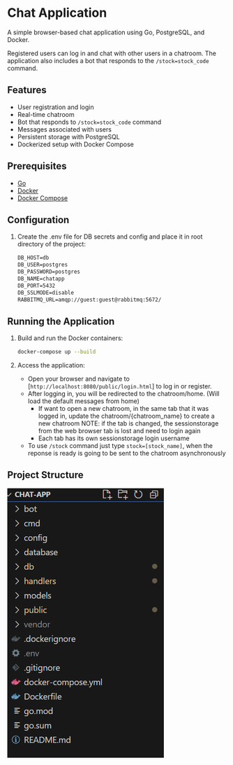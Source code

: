 # Chat Application

A simple browser-based chat application using Go, PostgreSQL, and Docker. 

Registered users can log in and chat with other users in a chatroom.
The application also includes a bot that responds to the `/stock=stock_code` command.

## Features

- User registration and login
- Real-time chatroom
- Bot that responds to `/stock=stock_code` command
- Messages associated with users
- Persistent storage with PostgreSQL
- Dockerized setup with Docker Compose

## Prerequisites
- [Go](https://go.dev/doc/install)
- [Docker](https://www.docker.com/get-started)
- [Docker Compose](https://docs.docker.com/compose/install/)

## Configuration

1. Create the .env file for DB secrets and config and place it in root directory of the project:
    ```env
    DB_HOST=db
    DB_USER=postgres
    DB_PASSWORD=postgres
    DB_NAME=chatapp
    DB_PORT=5432
    DB_SSLMODE=disable
    RABBITMQ_URL=amqp://guest:guest@rabbitmq:5672/
    ```

## Running the Application

1. Build and run the Docker containers:

    ```bash
    docker-compose up --build
    ```

2. Access the application:

    - Open your browser and navigate to [`http://localhost:8080/public/login.html`] to log in or register.
    - After logging in, you will be redirected to the chatroom/home. (Will load the default messages from home)
        - If want to open a new chatroom, in the same tab that it was logged in, update the chatroom/{chatroom_name} to create a new chatroom
            NOTE: if the tab is changed, the sessionstorage from the web browser tab is lost and need to login again
        - Each tab has its own sessionstorage login username
    - To use `/stock` command just type `stock=[stock_name]`, when the reponse is ready is going to be sent to the chatroom asynchronously 

## Project Structure

![alt text](image.png)